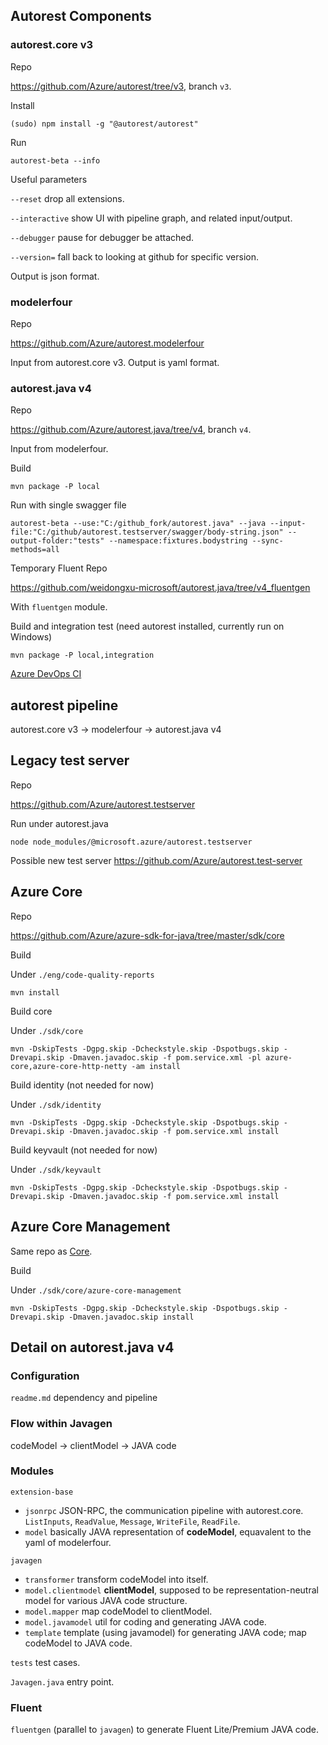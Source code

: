 ## Autorest Components

### autorest.core v3

Repo

https://github.com/Azure/autorest/tree/v3, branch `v3`.

Install

`(sudo) npm install -g "@autorest/autorest"`

Run

`autorest-beta --info`

Useful parameters

`--reset` drop all extensions.

`--interactive` show UI with pipeline graph, and related input/output.

`--debugger` pause for debugger be attached.

`--version=` fall back to looking at github for specific version.

Output is json format.

### modelerfour

Repo

https://github.com/Azure/autorest.modelerfour

Input from autorest.core v3. Output is yaml format.

### autorest.java v4

Repo

https://github.com/Azure/autorest.java/tree/v4, branch `v4`.

Input from modelerfour.

Build

`mvn package -P local`

Run with single swagger file

`autorest-beta --use:"C:/github_fork/autorest.java" --java --input-file:"C:/github/autorest.testserver/swagger/body-string.json" --output-folder:"tests" --namespace:fixtures.bodystring --sync-methods=all`

Temporary Fluent Repo

https://github.com/weidongxu-microsoft/autorest.java/tree/v4_fluentgen

With `fluentgen` module.

Build and integration test (need autorest installed, currently run on Windows)

`mvn package -P local,integration`

[Azure DevOps CI](https://dev.azure.com/weidxu/public/_build?definitionId=4)

## autorest pipeline

autorest.core v3 -> modelerfour -> autorest.java v4

## Legacy test server

Repo

https://github.com/Azure/autorest.testserver

Run under autorest.java

`node node_modules/@microsoft.azure/autorest.testserver`

Possible new test server https://github.com/Azure/autorest.test-server

## Azure Core

Repo

https://github.com/Azure/azure-sdk-for-java/tree/master/sdk/core

Build

Under `./eng/code-quality-reports`

`mvn install`

Build core

Under `./sdk/core`

`mvn -DskipTests -Dgpg.skip -Dcheckstyle.skip -Dspotbugs.skip -Drevapi.skip -Dmaven.javadoc.skip -f pom.service.xml -pl azure-core,azure-core-http-netty -am install`

Build identity (not needed for now)

Under `./sdk/identity`

`mvn -DskipTests -Dgpg.skip -Dcheckstyle.skip -Dspotbugs.skip -Drevapi.skip -Dmaven.javadoc.skip -f pom.service.xml install`

Build keyvault (not needed for now)

Under `./sdk/keyvault`

`mvn -DskipTests -Dgpg.skip -Dcheckstyle.skip -Dspotbugs.skip -Drevapi.skip -Dmaven.javadoc.skip -f pom.service.xml install`

## Azure Core Management

Same repo as [Core](#azure-core).

Build

Under `./sdk/core/azure-core-management`

`mvn -DskipTests -Dgpg.skip -Dcheckstyle.skip -Dspotbugs.skip -Drevapi.skip -Dmaven.javadoc.skip install`

## Detail on autorest.java v4

### Configuration

`readme.md` dependency and pipeline

### Flow within Javagen

codeModel -> clientModel -> JAVA code

### Modules

`extension-base`
- `jsonrpc` JSON-RPC, the communication pipeline with autorest.core. `ListInputs`, `ReadValue`, `Message`, `WriteFile`, `ReadFile`.
- `model` basically JAVA representation of **codeModel**, equavalent to the yaml of modelerfour.

`javagen`
- `transformer` transform codeModel into itself.
- `model.clientmodel` **clientModel**, supposed to be representation-neutral model for various JAVA code structure.
- `model.mapper` map codeModel to clientModel.
- `model.javamodel` util for coding and generating JAVA code.
- `template` template (using javamodel) for generating JAVA code; map codeModel to JAVA code.

`tests` test cases.

`Javagen.java` entry point.

### Fluent 

`fluentgen` (parallel to `javagen`) to generate Fluent Lite/Premium JAVA code.

